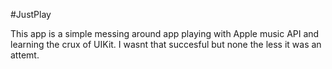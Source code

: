 #JustPlay

This app is a simple messing around app playing with Apple music API and learning the crux of UIKit. I wasnt that succesful but none the less it was an attemt.
